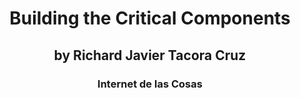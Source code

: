 <h1 align="center">Building the Critical Components</h1>
<h2 align="center"> by Richard Javier Tacora Cruz</h2>
<h3 align="center">Internet de las Cosas</h3>





<p align="left">
</p>
